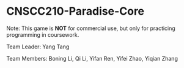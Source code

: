 # CNSCC210-Paradise-Core
Note: This game is **NOT** for commercial use, but only for practicing programming in coursework.

Team Leader: Yang Tang

Team Members: Boning Li, Qi Li, Yifan Ren, Yifei Zhao, Yiqian Zhang

